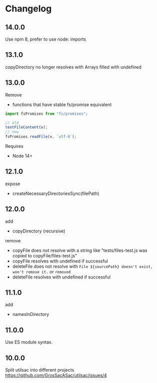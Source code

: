 # Changelog

## 14.0.0

Use npm 8, prefer to use node: imports

## 13.1.0

copyDirectory no longer resolves with Arrays filled with undefined

## 13.0.0

Remove

 * functions that have stable fs/promise equivalent

```js
import fsPromises from "fs/promises";

// old
textFileContent(x);
// new 
fsPromises.readFile(x, `utf-8`);
```

Requires 

 * Node 14+

## 12.1.0

expose

 * createNecessaryDirectoriesSync(filePath)

## 12.0.0

add

 * copyDirectory (recursive)

remove

 * copyFile does not resolve with a string like "tests/files-test.js was copied to copyFile/files-test.js"
 * copyFile resolves with undefined if successful
 * deleteFile does not resolve with `File ${sourcePath} doesn't exist, won't remove it.` or `removed`
 * deleteFile resolves with undefined if successful

## 11.1.0

add
 * namesInDirectory

## 11.0.0

Use ES module syntax.

## 10.0.0

Split utilsac into different projects https://github.com/GrosSacASac/utilsac/issues/4
